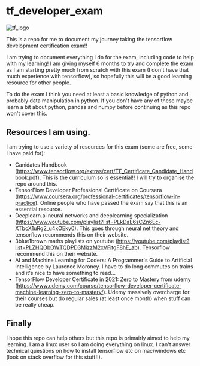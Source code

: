 # tf_developer_exam

![tf_logo](https://user-images.githubusercontent.com/47508257/132955144-5fe2ff22-1a8e-43b5-a205-31546fd86b7a.jpg)



This is a repo for me to document my journey taking the tensorflow development certification exam!!

I am trying to document everything I do for the exam, including code to help with my learning! I am giving myself 6 months to try and complete the exam as I am starting pretty much from scratch with this exam (I don't have that much experience with tensorflow), so hopefully this will be a good learning resource for other people.

To do the exam I think you need at least a basic knowledge of python and probably data manipulation in python. If you don't have any of these maybe learn a bit about python, pandas and numpy before continuing as this repo won't cover this. 


## Resources I am using.
I am trying to use a variety of resources for this exam (some are free, some I have paid for):

- Canidates Handbook (https://www.tensorflow.org/extras/cert/TF_Certificate_Candidate_Handbook.pdf). This is the curriculum so is essential!! I will try to organise the repo around this.
- TensorFlow Developer Professional Certificate on Coursera (https://www.coursera.org/professional-certificates/tensorflow-in-practice). Online people who have passed the exam say that this is an essential resource.
- Deeplearn.ai neural networks and deeplearning specialization (https://www.youtube.com/playlist?list=PLkDaE6sCZn6Ec-XTbcX1uRg2_u4xOEky0). This goes through neural net theory and tensorflow recommends this on their website.
- 3blue1brown maths playlists on youtube (https://youtube.com/playlist?list=PLZHQObOWTQDPD3MizzM2xVFitgF8hE_ab). Tensorflow recommend this on their website.
- AI and Machine Learning for Coders: A Programmer's Guide to Artificial Intelligence by Laurence Moroney. I have to do long commutes on trains and it's nice to have something to read...
- TensorFlow Developer Certificate in 2021: Zero to Mastery from udemy (https://www.udemy.com/course/tensorflow-developer-certificate-machine-learning-zero-to-mastery/). Udemy massively overcharge for their courses but do regular sales (at least once month) when stuff can be really cheap.


## Finally

I hope this repo can help others but this repo is primairly aimed to help my learning. I am a linux user so I am doing everything on linux. I can't answer technical questions on how to install tensorflow etc on mac/windows etc (look on stack overflow for this stuff!!).
